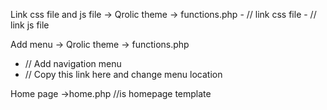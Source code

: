  Link css file and js file
 -> Qrolic theme -> functions.php
    - // link css file 
    - // link js file

 Add menu
 -> Qrolic theme -> functions.php
   - // Add navigation menu
   - // Copy this link here and change menu location


 Home page 
 ->home.php //is homepage template 
  